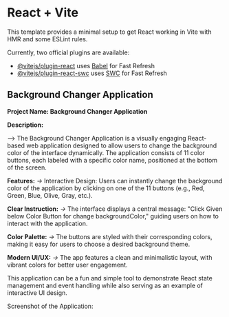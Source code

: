 # React + Vite

This template provides a minimal setup to get React working in Vite with HMR and some ESLint rules.

Currently, two official plugins are available:

- [@vitejs/plugin-react](https://github.com/vitejs/vite-plugin-react/blob/main/packages/plugin-react/README.md) uses [Babel](https://babeljs.io/) for Fast Refresh
- [@vitejs/plugin-react-swc](https://github.com/vitejs/vite-plugin-react-swc) uses [SWC](https://swc.rs/) for Fast Refresh


## Background Changer Application

**Project Name: Background Changer Application**

**Description:**

--> The Background Changer Application is a visually engaging React-based web application designed to allow users to change the background color of the interface dynamically. The application consists of 11 color buttons, each labeled with a specific color name, positioned at the bottom of the screen.

**Features:**
*->* Interactive Design:
Users can instantly change the background color of the application by clicking on one of the 11 buttons (e.g., Red, Green, Blue, Olive, Gray, etc.).

**Clear Instruction:**
*->* The interface displays a central message: "Click Given below Color Button for change backgroundColor," guiding users on how to interact with the application.

**Color Palette:**
*->* The buttons are styled with their corresponding colors, making it easy for users to choose a desired background theme.

**Modern UI/UX:**
*->* The app features a clean and minimalistic layout, with vibrant colors for better user engagement.

This application can be a fun and simple tool to demonstrate React state management and event handling while also serving as an example of interactive UI design.

Screenshot of the Application:
<img src="./public/sreenshot/Screenshot 2024-11-20 at 3.22.50 PM.png" alt="" srcset="">